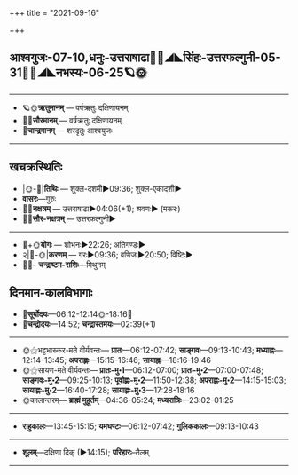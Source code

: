 +++
title = "2021-09-16"

+++
## आश्वयुजः-07-10,धनुः-उत्तराषाढा🌛🌌◢◣सिंहः-उत्तरफल्गुनी-05-31🌌🌞◢◣नभस्यः-06-25🪐🌞
___________________
- 🪐🌞**ऋतुमानम्** — वर्षऋतुः दक्षिणायनम्
- 🌌🌞**सौरमानम्** — वर्षऋतुः दक्षिणायनम्
- 🌛**चान्द्रमानम्** — शरदृतुः आश्वयुजः
___________________


## खचक्रस्थितिः
- |🌞-🌛|**तिथिः** — शुक्ल-दशमी►09:36; शुक्ल-एकादशी►  
- **वासरः**—गुरुः  
- 🌌🌛**नक्षत्रम्** — उत्तराषाढा►04:06(+1); श्रवणः► (मकरः)  
- 🌌🌞**सौर-नक्षत्रम्** — उत्तरफल्गुनी►  
___________________
- 🌛+🌞**योगः** — शोभनः►22:26; अतिगण्डः►  
- २|🌛-🌞|**करणम्** — गरः►09:36; वणिजः►20:50; विष्टिः►  
- 🌌🌛- **चन्द्राष्टम-राशिः**—मिथुनम्  


## दिनमान-कालविभागाः
- 🌅**सूर्योदयः**—06:12-12:14🌞️-18:16🌇  
- 🌛**चन्द्रोदयः**—14:52; **चन्द्रास्तमयः**—02:39(+1)  
___________________
- 🌞⚝भट्टभास्कर-मते वीर्यवन्तः— **प्रातः**—06:12-07:42; **साङ्गवः**—09:13-10:43; **मध्याह्नः**—12:14-13:45; **अपराह्णः**—15:15-16:46; **सायाह्नः**—18:16-19:46  
- 🌞⚝सायण-मते वीर्यवन्तः— **प्रातः-मु॰1**—06:12-07:00; **प्रातः-मु॰2**—07:00-07:48; **साङ्गवः-मु॰2**—09:25-10:13; **पूर्वाह्णः-मु॰2**—11:50-12:38; **अपराह्णः-मु॰2**—14:15-15:03; **सायाह्णः-मु॰2**—16:40-17:28; **सायाह्णः-मु॰3**—17:28-18:16  
- 🌞कालान्तरम्— **ब्राह्मं मुहूर्तम्**—04:36-05:24; **मध्यरात्रिः**—23:02-01:25  
___________________
- **राहुकालः**—13:45-15:15; **यमघण्टः**—06:12-07:42; **गुलिककालः**—09:13-10:43  
___________________
- **शूलम्**—दक्षिणा दिक् (►14:15); **परिहारः**–तैलम्  
___________________
